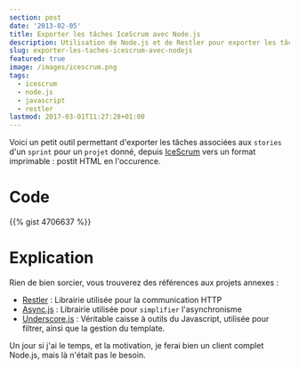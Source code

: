 ```yaml
---
section: post
date: '2013-02-05'
title: Exporter les tâches IceScrum avec Node.js
description: Utilisation de Node.js et de Restler pour exporter les tâches IceScrum au format PostIt.
slug: exporter-les-taches-icescrum-avec-nodejs
featured: true
image: /images/icescrum.png
tags:
  - icescrum
  - node.js
  - javascript
  - restler
lastmod: 2017-03-01T11:27:28+01:00
---
```


Voici un petit outil permettant d'exporter les tâches associées aux `stories` d'un `sprint` pour un `projet` donné, depuis [IceScrum](http://www.icescrum.org/) vers un format imprimable : postit HTML en l'occurence.

# Code
{{% gist 4706637 %}}

# Explication
Rien de bien sorcier, vous trouverez des références aux projets annexes :
- [Restler](https://github.com/danwrong/restler) : Librairie utilisée pour la communication HTTP
- [Async.js](https://github.com/caolan/async) : Librairie utilisée pour `simplifier` l'asynchronisme
- [Underscore.js](http://underscorejs.org/) : Véritable caisse à outils du Javascript, utilisée pour filtrer, ainsi que la gestion du template.

Un jour si j'ai le temps, et la motivation, je ferai bien un client complet Node.js, mais là n'était pas le besoin.
